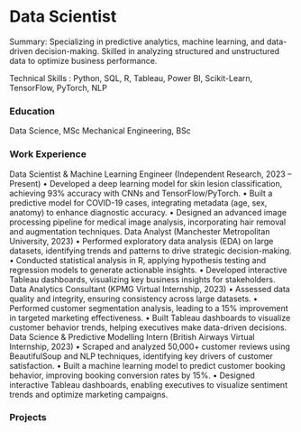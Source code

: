 # Data Scientist
Summary: Specializing in predictive analytics, machine learning, and data-driven decision-making. Skilled in analyzing structured and unstructured data to optimize business performance.

Technical Skills : Python, SQL, R, Tableau, Power BI, Scikit-Learn, TensorFlow, PyTorch, NLP

### Education 
Data Science, MSc
Mechanical Engineering, BSc

### Work Experience 
Data Scientist & Machine Learning Engineer (Independent Research, 2023 – Present)
•	Developed a deep learning model for skin lesion classification, achieving 93% accuracy with CNNs and TensorFlow/PyTorch.
•	Built a predictive model for COVID-19 cases, integrating metadata (age, sex, anatomy) to enhance diagnostic accuracy.
•	Designed an advanced image processing pipeline for medical image analysis, incorporating hair removal and augmentation techniques.
Data Analyst (Manchester Metropolitan University, 2023)
•	Performed exploratory data analysis (EDA) on large datasets, identifying trends and patterns to drive strategic decision-making.
•	Conducted statistical analysis in R, applying hypothesis testing and regression models to generate actionable insights.
•	Developed interactive Tableau dashboards, visualizing key business insights for stakeholders.
Data Analytics Consultant (KPMG Virtual Internship, 2023)
•	Assessed data quality and integrity, ensuring consistency across large datasets.
•	Performed customer segmentation analysis, leading to a 15% improvement in targeted marketing effectiveness.
•	Built Tableau dashboards to visualize customer behavior trends, helping executives make data-driven decisions.
Data Science & Predictive Modelling Intern (British Airways Virtual Internship, 2023)
•	Scraped and analyzed 50,000+ customer reviews using BeautifulSoup and NLP techniques, identifying key drivers of customer satisfaction.
•	Built a machine learning model to predict customer booking behavior, improving booking conversion rates by 15%.
•	Designed interactive Tableau dashboards, enabling executives to visualize sentiment trends and optimize marketing campaigns.

### Projects

